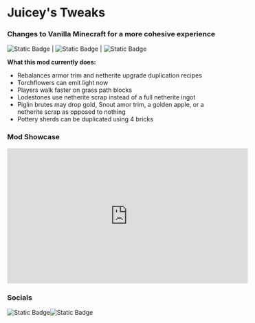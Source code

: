 <h1>Juicey's Tweaks</h1>
<h3>Changes to Vanilla Minecraft for a more cohesive experience</h3>

<img alt="Static Badge" src="https://img.shields.io/badge/Requires-Fabric%20API-purple?style=flat-square&labelColor=white">  |  <img alt="Static Badge" src="https://img.shields.io/badge/Minecraft%20Versions-1.20.1-purple?style=flat-square&labelColor=white">  |  <img alt="Static Badge" src="https://img.shields.io/badge/License-MIT-purple?style=flat-square&labelColor=white">


__What this mod currently does:__
- Rebalances armor trim and netherite upgrade duplication recipes
- Torchflowers can emit light now
- Players walk faster on grass path blocks
- Lodestones use netherite scrap instead of a full netherite ingot
- Piglin brutes may drop gold, Snout amor trim, a golden apple, or a netherite scrap as opposed to nothing
- Pottery sherds can be duplicated using 4 bricks

<h3>Mod Showcase</h3>
<iframe width="560" height="315" src="https://www.youtube-nocookie.com/embed/2fiHofDDbQw" title="YouTube video player" frameborder="0" allow="accelerometer; autoplay; clipboard-write; encrypted-media; gyroscope; picture-in-picture; web-share" allowfullscreen></iframe>


<h3>Socials</h3>
<img alt="Static Badge" src="https://img.shields.io/badge/GitHub-JuiceyBeans-purple?style=social&logo=github&logoColor=black&label=GitHub&labelColor=white&link=https%3A%2F %2Fgithub.com%2FJuiceyBeans%2FJuiceyTweaks"><img alt="Static Badge" src="https://img.shields.io/badge/Discord-juiceybeans-purple?style=social&logo=discord&logoColor=black">
